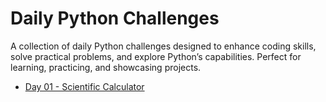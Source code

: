 # Daily Python Challenges

A collection of daily Python challenges designed to enhance coding skills, solve practical problems, and explore Python’s capabilities. Perfect for learning, practicing, and showcasing projects.

- [Day 01 - Scientific Calculator](Day%2001%20-%20Scientific%20Calculator/)
